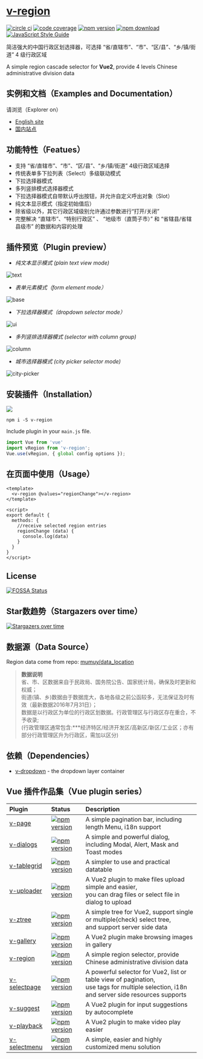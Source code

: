 # [v-region](https://terryz.github.io/vue/#/region)

[![circle ci](https://circleci.com/gh/TerryZ/v-region.svg?style=svg)](https://circleci.com/gh/TerryZ/v-region)
[![code coverage](https://codecov.io/gh/TerryZ/v-region/branch/master/graph/badge.svg)](https://codecov.io/gh/TerryZ/v-region)
[![npm version](https://img.shields.io/npm/v/v-region.svg)](https://www.npmjs.com/package/v-region)
[![npm download](https://img.shields.io/npm/dy/v-region.svg)](https://www.npmjs.com/package/v-region)
[![JavaScript Style Guide](https://img.shields.io/badge/code_style-standard-brightgreen.svg)](https://standardjs.com)

简洁强大的中国行政区划选择器，可选择 “省/直辖市”、“市”、“区/县”、“乡/镇/街道” 4 级行政区域

A simple region cascade selector for **Vue2**, provide 4 levels Chinese administrative division data

## 实例和文档（Examples and Documentation）

请浏览（Explorer on）

- [English site](https://terryz.github.io/vue/#/region)
- [国内站点](https://terryz.gitee.io/vue/#/region)

## 功能特性（Featues）

- 支持 “省/直辖市”、“市”、“区/县”、“乡/镇/街道” 4级行政区域选择
- 传统表单多下拉列表（Select）多级联动模式
- 下拉选择器模式
- 多列竖排模式选择器模式
- 下拉选择器模式自带默认呼出按钮，并允许自定义呼出对象（Slot）
- 纯文本显示模式（指定初始值后）
- 除省级以外，其它行政区域级别允许通过参数进行“打开/关闭”
- 完整解决 “直辖市”、“特别行政区” 、 “地级市（直筒子市）” 和 “省辖县/省辖县级市” 的数据和内容的处理

## 插件预览（Plugin preview）

- *纯文本显示模式 (plain text view mode)*

![text](https://terryz.github.io/image/v-region/v-region-text.png)

- *表单元素模式（form element mode）*

![base](https://terryz.github.io/image/v-region/v-region-base.png)

- *下拉选择器模式（dropdown selector mode）*

![ui](https://terryz.github.io/image/v-region/v-region-ui.png)

- *多列竖排选择器模式 (selector with column group)*

![column](https://terryz.github.io/image/v-region/v-region-column.png)

- *城市选择器模式 (city picker selector mode)*

![city-picker](https://terryz.github.io/image/v-region/v-region-city-picker.png)


## 安装插件（Installation）

<a href="https://nodei.co/npm/v-region/"><img src="https://nodei.co/npm/v-region.png"></a>

```
npm i -S v-region
```

Include plugin in your `main.js` file.

```js
import Vue from 'vue'
import vRegion from 'v-region';
Vue.use(vRegion, { global config options });
```

## 在页面中使用（Usage）

```vue
<template>
  <v-region @values="regionChange"></v-region>
</template>

<script>
export default {
  methods: {
    //receive selected region entries
    regionChange (data) {
      console.log(data)
    }
  }
}
</script>
```

## License

[![FOSSA Status](https://app.fossa.io/api/projects/git%2Bgithub.com%2FTerryZ%2Fv-region.svg?type=large)](https://app.fossa.io/projects/git%2Bgithub.com%2FTerryZ%2Fv-region?ref=badge_large)

## Star数趋势（Stargazers over time）

[![Stargazers over time](https://starcharts.herokuapp.com/TerryZ/v-region.svg)](https://starcharts.herokuapp.com/TerryZ/v-region)

## 数据源（Data Source）

Region data come from repo: [mumuy/data_location](https://github.com/mumuy/data_location)

> **数据说明**  
> 省、市、区数据来自于民政局、国务院公告、国家统计局，确保及时更新和权威；  
> 街道(镇、乡)数据由于数据庞大，各地各级之前公函较多，无法保证及时有效（最新数据2016年7月31日）；  
> 数据是以行政区为单位的行政区划数据。行政管理区与行政区存在重合，不予收录;    
> (行政管理区通常包含:***经济特区/经济开发区/高新区/新区/工业区；亦有部分行政管理区升为行政区，需加以区分)

## 依赖（Dependencies）

- [v-dropdown](https://github.com/TerryZ/v-dropdown) - the dropdown layer container

## Vue 插件作品集（Vue plugin series）

| Plugin | Status | Description |
| :---------------- | :-- | :-- |
| [v-page](https://github.com/TerryZ/v-page) | [![npm version](https://img.shields.io/npm/v/v-page.svg)](https://www.npmjs.com/package/v-page) | A simple pagination bar, including length Menu, i18n support |
| [v-dialogs](https://github.com/TerryZ/v-dialogs) | [![npm version](https://img.shields.io/npm/v/v-dialogs.svg)](https://www.npmjs.com/package/v-dialogs) | A simple and powerful dialog, including Modal, Alert, Mask and Toast modes |
| [v-tablegrid](https://github.com/TerryZ/v-tablegrid) | [![npm version](https://img.shields.io/npm/v/v-tablegrid.svg)](https://www.npmjs.com/package/v-tablegrid) | A simpler to use and practical datatable |
| [v-uploader](https://github.com/TerryZ/v-uploader) | [![npm version](https://img.shields.io/npm/v/v-uploader.svg)](https://www.npmjs.com/package/v-uploader) | A Vue2 plugin to make files upload simple and easier, <br>you can drag files or select file in dialog to upload |
| [v-ztree](https://github.com/TerryZ/v-ztree) | [![npm version](https://img.shields.io/npm/v/v-ztree.svg)](https://www.npmjs.com/package/v-ztree) | A simple tree for Vue2, support single or multiple(check) select tree, <br>and support server side data |
| [v-gallery](https://github.com/TerryZ/v-gallery) | [![npm version](https://img.shields.io/npm/v/v-gallery.svg)](https://www.npmjs.com/package/v-gallery) | A Vue2 plugin make browsing images in gallery |
| [v-region](https://github.com/TerryZ/v-region) | [![npm version](https://img.shields.io/npm/v/v-region.svg)](https://www.npmjs.com/package/v-region) | A simple region selector, provide Chinese administrative division data |
| [v-selectpage](https://github.com/TerryZ/v-selectpage) | [![npm version](https://img.shields.io/npm/v/v-selectpage.svg)](https://www.npmjs.com/package/v-selectpage) | A powerful selector for Vue2, list or table view of pagination, <br>use tags for multiple selection, i18n and server side resources supports |
| [v-suggest](https://github.com/TerryZ/v-suggest) | [![npm version](https://img.shields.io/npm/v/v-suggest.svg)](https://www.npmjs.com/package/v-suggest) | A Vue2 plugin for input suggestions by autocomplete |
| [v-playback](https://github.com/TerryZ/v-playback) | [![npm version](https://img.shields.io/npm/v/v-playback.svg)](https://www.npmjs.com/package/v-playback) | A Vue2 plugin to make video play easier |
| [v-selectmenu](https://github.com/TerryZ/v-selectmenu) | [![npm version](https://img.shields.io/npm/v/v-selectmenu.svg)](https://www.npmjs.com/package/v-selectmenu) | A simple, easier and highly customized menu solution |

